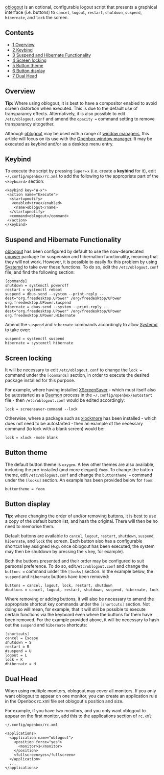 [oblogout](https://www.archlinux.org/packages/?name=oblogout) is an optional, configurable logout script that presents a graphical interface (i.e. buttons) to `cancel`, `logout`, `restart`, `shutdown`, `suspend`, `hibernate`, and `lock` the screen.

## Contents

*   [1 Overview](#Overview)
*   [2 Keybind](#Keybind)
*   [3 Suspend and Hibernate Functionality](#Suspend_and_Hibernate_Functionality)
*   [4 Screen locking](#Screen_locking)
*   [5 Button theme](#Button_theme)
*   [6 Button display](#Button_display)
*   [7 Dual Head](#Dual_Head)

## Overview

**Tip:** Where using oblogout, it is best to have a compositor enabled to avoid screen distortion when executed. This is due to the default use of transparancy effects. Alternatively, it is also possible to edit `/etc/oblogout.conf` and amend the `opacity =` command setting to remove transparancy altogether.

Although [oblogout](https://www.archlinux.org/packages/?name=oblogout) may be used with a range of [window managers](/index.php/Window_managers "Window managers"), this article will focus on its use with the [Openbox window manager](/index.php/Openbox "Openbox"). It may be executed as keybind and/or as a desktop menu entry.

## Keybind

To execute the script by pressing `Super`+`x` (i.e. create a **keybind** for it), edit `~/.config/openbox/rc.xml` to add the following to the appropriate part of the `<keyboard>` section:

```
<keybind key="W-x">
 <action name="Execute">
  <startupnotify>
   <enabled>true</enabled>
    <name>oblogut</name>
  </startupnotify>
  <command>oblogout</command>
 </action>
</keybind>

```

## Suspend and Hibernate Functionality

[oblogout](https://www.archlinux.org/packages/?name=oblogout) has been configured by default to use the now-deprecated [upower](https://www.archlinux.org/packages/?name=upower) package for suspension and hibernation functionality, meaning that they will not work. However, it is possible to easily fix this problem by using [Systemd](/index.php/Systemd "Systemd") to take over these functions. To do so, edit the `/etc/oblogout.conf` file, and find the following section:

```
[commands]
shutdown = systemctl poweroff
restart = systemctl reboot
suspend = dbus-send --system --print-reply --dest="org.freedesktop.UPower" /org/freedesktop/UPower org.freedesktop.UPower.Suspend
hibernate = dbus-send --system --print-reply --dest="org.freedesktop.UPower" /org/freedesktop/UPower org.freedesktop.UPower.Hibernate

```

Amend the `suspend` and `hibernate` commands accordingly to allow [Systemd](/index.php/Systemd "Systemd") to take over:

```
suspend = systemctl suspend
hibernate = systemctl hibernate

```

## Screen locking

It will be necessary to edit `/etc/oblogout.conf` to change the `lock =` command under the `[commands]` section, in order to execute the desired package installed for this purpose.

For example, where having installed [XScreenSaver](/index.php/XScreenSaver "XScreenSaver") - which must itself also be autostarted as a [Daemon](/index.php/Daemon "Daemon") process in the `~/.config/openbox/autostart` file - then `/etc/oblogout.conf` would be edited accordingly:

```
lock = screensaver-command --lock

```

Otherwise, where a package such as [xlockmore](https://www.archlinux.org/packages/?name=xlockmore) has been installed - which does not need to be autostarted - then an example of the necessary command (to lock with a blank screen) would be:

```
lock = xlock -mode blank

```

## Button theme

The default button theme is `oxygen`. A few other themes are also available, including the pre-installed (and more elegant) `foom`. To change the button theme, edit `/etc/oblogout.conf` and change the `buttontheme =` command under the `[looks]` section. An example has been provided below for `foom`:

```
buttontheme = foom

```

## Button display

**Tip:** where changing the order of and/or removing buttons, it is best to use a copy of the default button list, and hash the original. There will then be no need to memorise them.

Default buttons are available to `cancel`, `logout`, `restart`, `shutdown`, `suspend`, `hibernate`, and `lock` the screen. Each button also has a configurable shortcut key assigned (e.g. once oblogout has been executed, the system may then be shutdown by pressing the `s` key, for example).

Both the buttons presented and their order may be configured to suit personal preference. To do so, edit`/etc/oblogout.conf` and change the `buttons =` command under the `[looks]` section. In the example below, the `suspend` and `hibernate` buttons have been removed:

```
buttons = cancel, logout, lock, restart, shutdown
#buttons = cancel, logout, restart, shutdown, suspend, hibernate, lock

```

Where removing or adding buttons, it will also be necessary to amend the appropriate shortcut key commands under the `[shortcuts]` section. Not doing so will mean, for example, that it will still be possible to execute certain functions via the keyboard even where the buttons for them have been removed. For the example provided above, it will be necessary to hash out the `suspend` and `hibernate` shortcuts:

```
[shortcuts]
cancel = Escape
shutdown = S
restart = R
#suspend = U
logout = L
lock = K
#hibernate = H

```

## Dual Head

When using multiple monitors, oblogout may cover all monitors. If you only want oblogout to appear on one monitor, you can create an application rule in the Openbox rc.xml file set oblogout's position and size.

For example, if you have two monitors, and you only want oblogout to appear on the first monitor, add this to the applications section of `rc.xml`:

 `~/.config/openbox/rc.xml` 

```
<applications>
  <application name="oblogout">
    <position force="yes">
      <monitor>1</monitor>
    </position>
    <fullscreen>yes</fullscreen>
  </application>
  ...
</applications>

```